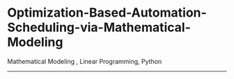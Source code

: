 # Optimization-Based-Automation-Scheduling-via-Mathematical-Modeling
Mathematical Modeling , Linear Programming, Python

--------------------------
